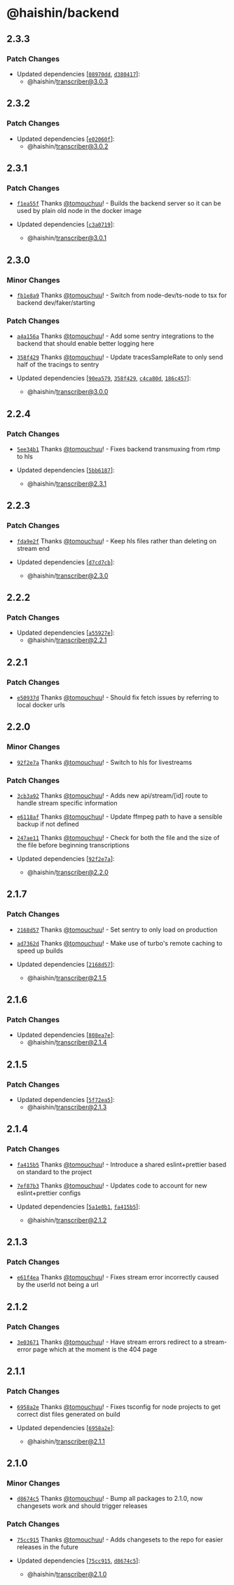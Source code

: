 # @haishin/backend

## 2.3.3

### Patch Changes

- Updated dependencies [[`08970dd`](https://github.com/tomouchuu/haishin/commit/08970dd994393981085eb047fa6fb4f4aa84d88b), [`d380417`](https://github.com/tomouchuu/haishin/commit/d380417bea0085e51cc32b2e06afa8f4ac08334f)]:
  - @haishin/transcriber@3.0.3

## 2.3.2

### Patch Changes

- Updated dependencies [[`e02060f`](https://github.com/tomouchuu/haishin/commit/e02060f35e6b04d21b0c9abd59c3e99d94919d12)]:
  - @haishin/transcriber@3.0.2

## 2.3.1

### Patch Changes

- [`f1ea55f`](https://github.com/tomouchuu/haishin/commit/f1ea55f81ff288f5041737b22313f8e279e423fd) Thanks [@tomouchuu](https://github.com/tomouchuu)! - Builds the backend server so it can be used by plain old node in the docker image

- Updated dependencies [[`c3a0719`](https://github.com/tomouchuu/haishin/commit/c3a0719950c7dd272e4b27aa70f15b3f8a5c8c4a)]:
  - @haishin/transcriber@3.0.1

## 2.3.0

### Minor Changes

- [`fb1e8a9`](https://github.com/tomouchuu/haishin/commit/fb1e8a9141f204a843a1fc7ed8d1d5d70aa85e2a) Thanks [@tomouchuu](https://github.com/tomouchuu)! - Switch from node-dev/ts-node to tsx for backend dev/faker/starting

### Patch Changes

- [`a4a156a`](https://github.com/tomouchuu/haishin/commit/a4a156a45091fc6932961b01e6dd2bd062e930eb) Thanks [@tomouchuu](https://github.com/tomouchuu)! - Add some sentry integrations to the backend that should enable better logging here

- [`358f429`](https://github.com/tomouchuu/haishin/commit/358f429ce64f32c4373f340ce1da08a85e3e255d) Thanks [@tomouchuu](https://github.com/tomouchuu)! - Update tracesSampleRate to only send half of the tracings to sentry

- Updated dependencies [[`90ea579`](https://github.com/tomouchuu/haishin/commit/90ea57963ce9a5f7967b141663e83cb965d3f58a), [`358f429`](https://github.com/tomouchuu/haishin/commit/358f429ce64f32c4373f340ce1da08a85e3e255d), [`c4ca80d`](https://github.com/tomouchuu/haishin/commit/c4ca80db42afeb3f2168e289c531bbfb79dd86c4), [`186c457`](https://github.com/tomouchuu/haishin/commit/186c457b54815759039c5cf151b00cc7d6b8ab97)]:
  - @haishin/transcriber@3.0.0

## 2.2.4

### Patch Changes

- [`5ee34b1`](https://github.com/tomouchuu/haishin/commit/5ee34b1bc25c89a5fc42dc73f9a58f68c83bab90) Thanks [@tomouchuu](https://github.com/tomouchuu)! - Fixes backend transmuxing from rtmp to hls

- Updated dependencies [[`5bb6187`](https://github.com/tomouchuu/haishin/commit/5bb61875531337c05a544c6db9c6ef885a7430ab)]:
  - @haishin/transcriber@2.3.1

## 2.2.3

### Patch Changes

- [`fda9e2f`](https://github.com/tomouchuu/haishin/commit/fda9e2fa5628108dfd69788b4f0d4ffc13b418e1) Thanks [@tomouchuu](https://github.com/tomouchuu)! - Keep hls files rather than deleting on stream end

- Updated dependencies [[`d7cd7cb`](https://github.com/tomouchuu/haishin/commit/d7cd7cb2b53b88f59b675ee63ba38390142ec25e)]:
  - @haishin/transcriber@2.3.0

## 2.2.2

### Patch Changes

- Updated dependencies [[`a55927e`](https://github.com/tomouchuu/haishin/commit/a55927e77752d19fa1b157105585086fe9c4b25d)]:
  - @haishin/transcriber@2.2.1

## 2.2.1

### Patch Changes

- [`e50937d`](https://github.com/tomouchuu/haishin/commit/e50937d986e676c8217ec9967de67ec27c9bef98) Thanks [@tomouchuu](https://github.com/tomouchuu)! - Should fix fetch issues by referring to local docker urls

## 2.2.0

### Minor Changes

- [`92f2e7a`](https://github.com/tomouchuu/haishin/commit/92f2e7a1ea5e8c55f8f89320325538f2aeca831c) Thanks [@tomouchuu](https://github.com/tomouchuu)! - Switch to hls for livestreams

### Patch Changes

- [`3cb3a92`](https://github.com/tomouchuu/haishin/commit/3cb3a92e6f3507716ba0b0bef4dffb1456e5adfc) Thanks [@tomouchuu](https://github.com/tomouchuu)! - Adds new api/stream/[id] route to handle stream specific information

- [`e6118af`](https://github.com/tomouchuu/haishin/commit/e6118afe669cd7e3c5b614d31c99c1be2afabbca) Thanks [@tomouchuu](https://github.com/tomouchuu)! - Update ffmpeg path to have a sensible backup if not defined

- [`247ae11`](https://github.com/tomouchuu/haishin/commit/247ae117dcaf11b6eae7b700c2d6d0031cb7d3c4) Thanks [@tomouchuu](https://github.com/tomouchuu)! - Check for both the file and the size of the file before beginning transcriptions

- Updated dependencies [[`92f2e7a`](https://github.com/tomouchuu/haishin/commit/92f2e7a1ea5e8c55f8f89320325538f2aeca831c)]:
  - @haishin/transcriber@2.2.0

## 2.1.7

### Patch Changes

- [`2168d57`](https://github.com/tomouchuu/haishin/commit/2168d57ef63d6e98a011884f8e3280181c8b0ca0) Thanks [@tomouchuu](https://github.com/tomouchuu)! - Set sentry to only load on production

- [`ad7362d`](https://github.com/tomouchuu/haishin/commit/ad7362d07ed18a00933b4456a6ebf1af12a01db2) Thanks [@tomouchuu](https://github.com/tomouchuu)! - Make use of turbo's remote caching to speed up builds

- Updated dependencies [[`2168d57`](https://github.com/tomouchuu/haishin/commit/2168d57ef63d6e98a011884f8e3280181c8b0ca0)]:
  - @haishin/transcriber@2.1.5

## 2.1.6

### Patch Changes

- Updated dependencies [[`808ea7e`](https://github.com/tomouchuu/haishin/commit/808ea7efea13c3eb2af4c18a431364041649a566)]:
  - @haishin/transcriber@2.1.4

## 2.1.5

### Patch Changes

- Updated dependencies [[`5f72ea5`](https://github.com/tomouchuu/haishin/commit/5f72ea5df9c91de31a06fd12d41c1ccf6fc5869c)]:
  - @haishin/transcriber@2.1.3

## 2.1.4

### Patch Changes

- [`fa415b5`](https://github.com/tomouchuu/haishin/commit/fa415b5a246a8b9ac9b3d86fcb2f27f6db5dd7fb) Thanks [@tomouchuu](https://github.com/tomouchuu)! - Introduce a shared eslint+prettier based on standard to the project

- [`7ef87b3`](https://github.com/tomouchuu/haishin/commit/7ef87b3e1fe3097dbdb0beceba5ec3d357360843) Thanks [@tomouchuu](https://github.com/tomouchuu)! - Updates code to account for new eslint+prettier configs

- Updated dependencies [[`5a1e0b1`](https://github.com/tomouchuu/haishin/commit/5a1e0b1717d9fcc4b3d355fe2c4d21054f53b473), [`fa415b5`](https://github.com/tomouchuu/haishin/commit/fa415b5a246a8b9ac9b3d86fcb2f27f6db5dd7fb)]:
  - @haishin/transcriber@2.1.2

## 2.1.3

### Patch Changes

- [`e61f4ea`](https://github.com/tomouchuu/haishin/commit/e61f4ea9af94c48c8678169046dc6ed2610d2aa0) Thanks [@tomouchuu](https://github.com/tomouchuu)! - Fixes stream error incorrectly caused by the userId not being a url

## 2.1.2

### Patch Changes

- [`3e03671`](https://github.com/tomouchuu/haishin/commit/3e036716cc7fbc84cc9cc0c08e29ac4b1e630d31) Thanks [@tomouchuu](https://github.com/tomouchuu)! - Have stream errors redirect to a stream-error page which at the moment is the 404 page

## 2.1.1

### Patch Changes

- [`6958a2e`](https://github.com/tomouchuu/haishin/commit/6958a2e9488b6d7ff13c228652571cbbfeecbba7) Thanks [@tomouchuu](https://github.com/tomouchuu)! - Fixes tsconfig for node projects to get correct dist files generated on build

- Updated dependencies [[`6958a2e`](https://github.com/tomouchuu/haishin/commit/6958a2e9488b6d7ff13c228652571cbbfeecbba7)]:
  - @haishin/transcriber@2.1.1

## 2.1.0

### Minor Changes

- [`d8674c5`](https://github.com/tomouchuu/haishin/commit/d8674c5324615802fe8db8bd87272433e13d488b) Thanks [@tomouchuu](https://github.com/tomouchuu)! - Bump all packages to 2.1.0, now changesets work and should trigger releases

### Patch Changes

- [`75cc915`](https://github.com/tomouchuu/haishin/commit/75cc9157c32e348055223c831004db903bba5a6f) Thanks [@tomouchuu](https://github.com/tomouchuu)! - Adds changesets to the repo for easier releases in the future

- Updated dependencies [[`75cc915`](https://github.com/tomouchuu/haishin/commit/75cc9157c32e348055223c831004db903bba5a6f), [`d8674c5`](https://github.com/tomouchuu/haishin/commit/d8674c5324615802fe8db8bd87272433e13d488b)]:
  - @haishin/transcriber@2.1.0
